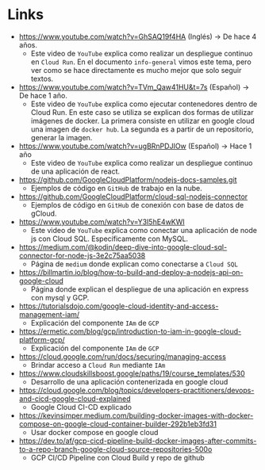 # Links

- https://www.youtube.com/watch?v=GhSAQ19f4HA (Inglés) -> De hace 4 años.
    - Este video de `YouTube` explica como realizar un despliegue continuo en `Cloud Run`. En el documento `info-general` vimos este tema, pero ver como se hace directamente es mucho mejor que solo seguir textos.
- https://www.youtube.com/watch?v=TVm_Qaw41HU&t=7s (Español) -> De hace 1 año.
    - Este video de `YouTube` explica como ejecutar contenedores dentro de Cloud Run. En este caso se utiliza se explican dos formas de utilizar imágenes de docker. La primera consiste en utilizar en google cloud una imagen de `docker hub`. La segunda es a partir de un repositorio, generar la imagen.
- https://www.youtube.com/watch?v=ugBRnPDJIOw (Español) -> Hace 1 año
    - Este video de `YouTube` explica como realizar un despliegue continuo de una aplicación de react.
- https://github.com/GoogleCloudPlatform/nodejs-docs-samples.git
    - Ejemplos de código en `GitHub` de trabajo en la nube.
- https://github.com/GoogleCloudPlatform/cloud-sql-nodejs-connector
    - Ejemplos de código en `GitHub` de conexión con base de datos de gCloud.
- https://www.youtube.com/watch?v=Y3I5hE4wKWI
    - Este video de `YouTube` explica como conectar una aplicación de node js con Cloud SQL. Específicamente con MySQL.
- https://medium.com/@kodin/deep-dive-into-google-cloud-sql-connector-for-node-js-3e2c75aa5038
    - Página de `medium` donde explican como conectarse a `Cloud SQL`
- https://billmartin.io/blog/how-to-build-and-deploy-a-nodejs-api-on-google-cloud
    - Página donde explican el despliegue de una aplicación en express con mysql y GCP.
- https://tutorialsdojo.com/google-cloud-identity-and-access-management-iam/
    - Explicación del componente `IAm` de `GCP`
- https://ermetic.com/blog/gcp/introduction-to-iam-in-google-cloud-platform-gcp/
    - Explicación del componente `IAm` de `GCP`
- https://cloud.google.com/run/docs/securing/managing-access
    - Brindar acceso a `Cloud Run` mediante `IAm`
- https://www.cloudskillsboost.google/paths/19/course_templates/530
    - Desarrollo de una aplicación contenerizada en google cloud
- https://cloud.google.com/blog/topics/developers-practitioners/devops-and-cicd-google-cloud-explained
    - Google Cloud CI-CD explicado
- https://kevinsimper.medium.com/building-docker-images-with-docker-compose-on-google-cloud-container-builder-292b1eb3fd31
    - Usar docker compose en google cloud
- https://dev.to/af/gcp-cicd-pipeline-build-docker-images-after-commits-to-a-repo-branch-google-cloud-source-repositories-500o
    - GCP CI/CD Pipeline con Cloud Build y repo de github
